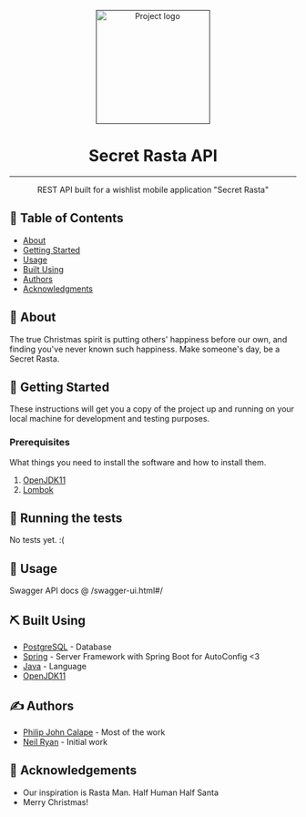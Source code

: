 <p align="center">
  <a href="" rel="noopener">
 <img width=200px height=200px src="https://user-images.githubusercontent.com/76242678/145496477-bd5dd195-240e-4622-ad7c-9dc14c0561ef.png" alt="Project logo"></a>
</p>

<h1 align="center">Secret Rasta API</h1>



---

<p align="center"> REST API built for a wishlist mobile application "Secret Rasta"
    <br> 
</p>

## 📝 Table of Contents
- [About](#about)
- [Getting Started](#getting_started)
- [Usage](#usage)
- [Built Using](#built_using)
- [Authors](#authors)
- [Acknowledgments](#acknowledgement)

## 🧐 About <a name = "about"></a>
The true Christmas spirit is putting others' happiness before our own, and finding you've never known such happiness. Make someone's day, be a Secret Rasta.

## 🏁 Getting Started <a name = "getting_started"></a>
These instructions will get you a copy of the project up and running on your local machine for development and testing purposes. 

### Prerequisites
What things you need to install the software and how to install them.

1. [OpenJDK11](https://openjdk.java.net/projects/jdk/11/)
2. [Lombok](https://projectlombok.org/)

## 🔧 Running the tests <a name = "tests"></a>
No tests yet. :( 

## 🎈 Usage <a name="usage"></a>
Swagger API docs @ <baseUrl>/swagger-ui.html#/

## ⛏️ Built Using <a name = "built_using"></a>
- [PostgreSQL](https://www.postgresql.org/) - Database
- [Spring](https://spring.io/) - Server Framework with Spring Boot for AutoConfig <3
- [Java](https://www.java.com/en/) - Language
- [OpenJDK11](https://openjdk.java.net/projects/jdk/11/)

## ✍️ Authors <a name = "authors"></a>
- [Philip John Calape](https://github.com/PCalape) - Most of the work
- [Neil Ryan](https://github.com/NilRyan) - Initial work


## 🎉 Acknowledgements <a name = "acknowledgement"></a>
- Our inspiration is Rasta Man. Half Human Half Santa
- Merry Christmas!
